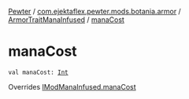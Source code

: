 [Pewter](../../index.md) / [com.ejektaflex.pewter.mods.botania.armor](../index.md) / [ArmorTraitManaInfused](index.md) / [manaCost](./mana-cost.md)

# manaCost

`val manaCost: `[`Int`](https://kotlinlang.org/api/latest/jvm/stdlib/kotlin/-int/index.html)

Overrides [IModManaInfused.manaCost](../../com.ejektaflex.pewter.shared.methods/-i-mod-mana-infused/mana-cost.md)


